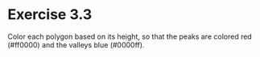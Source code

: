 # Exercise 3.3

Color each polygon based on its height, so that the peaks are colored red (#ff0000) and the valleys blue (#0000ff).
